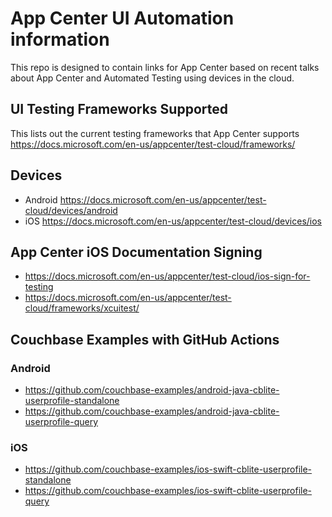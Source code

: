 #  App Center UI Automation information

This repo is designed to contain links for App Center based on recent talks about App Center and Automated Testing using devices in the cloud.  

## UI Testing Frameworks Supported
This lists out the current testing frameworks that App Center supports
https://docs.microsoft.com/en-us/appcenter/test-cloud/frameworks/ 

## Devices
- Android https://docs.microsoft.com/en-us/appcenter/test-cloud/devices/android
- iOS https://docs.microsoft.com/en-us/appcenter/test-cloud/devices/ios

## App Center iOS Documentation Signing
- https://docs.microsoft.com/en-us/appcenter/test-cloud/ios-sign-for-testing
- https://docs.microsoft.com/en-us/appcenter/test-cloud/frameworks/xcuitest/

## Couchbase Examples with GitHub Actions
### Android
- https://github.com/couchbase-examples/android-java-cblite-userprofile-standalone
- https://github.com/couchbase-examples/android-java-cblite-userprofile-query

### iOS
- https://github.com/couchbase-examples/ios-swift-cblite-userprofile-standalone
- https://github.com/couchbase-examples/ios-swift-cblite-userprofile-query
